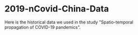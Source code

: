 # 2019-nCovid-China-Data
Here is the historical data we used in the study "Spatio-temporal propagation of COVID-19 pandemics".
